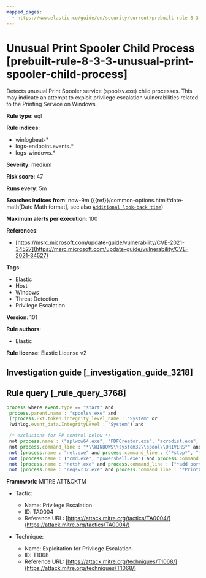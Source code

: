 ```yaml
---
mapped_pages:
  - https://www.elastic.co/guide/en/security/current/prebuilt-rule-8-3-3-unusual-print-spooler-child-process.html
---
```


# Unusual Print Spooler Child Process [prebuilt-rule-8-3-3-unusual-print-spooler-child-process]

Detects unusual Print Spooler service (spoolsv.exe) child processes. This may indicate an attempt to exploit privilege escalation vulnerabilities related to the Printing Service on Windows.

**Rule type**: eql

**Rule indices**:

* winlogbeat-*
* logs-endpoint.events.*
* logs-windows.*

**Severity**: medium

**Risk score**: 47

**Runs every**: 5m

**Searches indices from**: now-9m ({{ref}}/common-options.html#date-math[Date Math format], see also [`Additional look-back time`](docs-content://solutions/security/detect-and-alert/create-detection-rule.md#rule-schedule))

**Maximum alerts per execution**: 100

**References**:

* [https://msrc.microsoft.com/update-guide/vulnerability/CVE-2021-34527](https://msrc.microsoft.com/update-guide/vulnerability/CVE-2021-34527)

**Tags**:

* Elastic
* Host
* Windows
* Threat Detection
* Privilege Escalation

**Version**: 101

**Rule authors**:

* Elastic

**Rule license**: Elastic License v2

## Investigation guide [_investigation_guide_3218]



## Rule query [_rule_query_3768]

```js
process where event.type == "start" and
 process.parent.name : "spoolsv.exe" and
 (?process.Ext.token.integrity_level_name : "System" or
 ?winlog.event_data.IntegrityLevel : "System") and

 /* exclusions for FP control below */
 not process.name : ("splwow64.exe", "PDFCreator.exe", "acrodist.exe", "spoolsv.exe", "msiexec.exe", "route.exe", "WerFault.exe") and
 not process.command_line : "*\\WINDOWS\\system32\\spool\\DRIVERS*" and
 not (process.name : "net.exe" and process.command_line : ("*stop*", "*start*")) and
 not (process.name : ("cmd.exe", "powershell.exe") and process.command_line : ("*.spl*", "*\\program files*", "*route add*")) and
 not (process.name : "netsh.exe" and process.command_line : ("*add portopening*", "*rule name*")) and
 not (process.name : "regsvr32.exe" and process.command_line : "*PrintConfig.dll*")
```

**Framework**: MITRE ATT&CKTM

* Tactic:

    * Name: Privilege Escalation
    * ID: TA0004
    * Reference URL: [https://attack.mitre.org/tactics/TA0004/](https://attack.mitre.org/tactics/TA0004/)

* Technique:

    * Name: Exploitation for Privilege Escalation
    * ID: T1068
    * Reference URL: [https://attack.mitre.org/techniques/T1068/](https://attack.mitre.org/techniques/T1068/)



